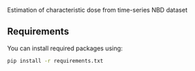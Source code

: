 Estimation of characteristic dose from time-series NBD dataset

## Requirements

You can install required packages using:

```bash
pip install -r requirements.txt
